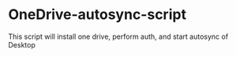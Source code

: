 # OneDrive-autosync-script
This script will install one drive, perform auth, and start autosync of Desktop
